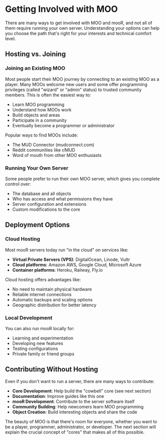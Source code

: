 # Getting Involved with MOO

There are many ways to get involved with MOO and mooR, and not all of them require running your own server. Understanding your options can help you choose the path that's right for your interests and technical comfort level.

## Hosting vs. Joining

### Joining an Existing MOO

Most people start their MOO journey by connecting to an existing MOO as a player. Many MOOs welcome new users and some offer programming privileges (called "wizard" or "admin" status) to trusted community members. This is often the easiest way to:

- Learn MOO programming
- Understand how MOOs work
- Build objects and areas
- Participate in a community
- Eventually become a programmer or administrator

Popular ways to find MOOs include:
- The MUD Connector (mudconnect.com)
- Reddit communities like r/MUD
- Word of mouth from other MOO enthusiasts

### Running Your Own Server

Some people prefer to run their own MOO server, which gives you complete control over:
- The database and all objects
- Who has access and what permissions they have
- Server configuration and extensions
- Custom modifications to the core

## Deployment Options

### Cloud Hosting

Most mooR servers today run "in the cloud" on services like:
- **Virtual Private Servers (VPS)**: DigitalOcean, Linode, Vultr
- **Cloud platforms**: Amazon AWS, Google Cloud, Microsoft Azure
- **Container platforms**: Heroku, Railway, Fly.io

Cloud hosting offers advantages like:
- No need to maintain physical hardware
- Reliable internet connections
- Automatic backups and scaling options
- Geographic distribution for better latency

### Local Development

You can also run mooR locally for:
- Learning and experimentation
- Developing new features
- Testing configurations
- Private family or friend groups

## Contributing Without Hosting

Even if you don't want to run a server, there are many ways to contribute:

- **Core Development**: Help build the "cowbell" core (see next section)
- **Documentation**: Improve guides like this one
- **mooR Development**: Contribute to the server software itself
- **Community Building**: Help newcomers learn MOO programming
- **Object Creation**: Build interesting objects and share the code

The beauty of MOO is that there's room for everyone, whether you want to be a player, programmer, administrator, or developer. The next section will explain the crucial concept of "cores" that makes all of this possible.

